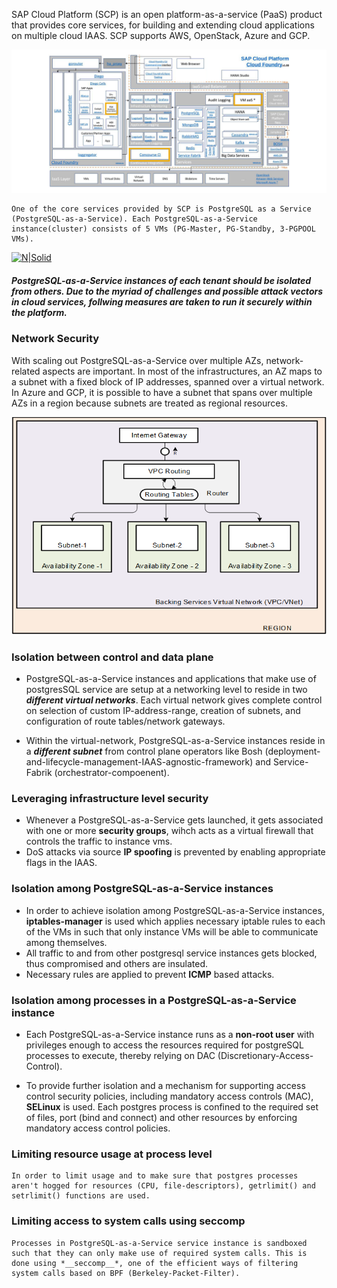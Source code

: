 SAP Cloud Platform (SCP) is an open platform-as-a-service (PaaS) product that provides core services, for building and extending cloud applications on multiple cloud IAAS. SCP supports AWS, OpenStack, Azure and GCP.

[![N|Solid](https://github.com/dineshmenon/pubrepo/blob/master/resc/secure-pg/SAP_Cloud_Platform.png?raw=true)](https://nodesource.com/products/nsolid)

    One of the core services provided by SCP is PostgreSQL as a Service (PostgreSQL-as-a-Service). Each PostgreSQL-as-a-Service instance(cluster) consists of 5 VMs (PG-Master, PG-Standby, 3-PGPOOL VMs). 

[![N|Solid](https://raw.githubusercontent.com/dbossap/dbos-performance/master/postgresql-Cluster.png?raw=true)](https://nodesource.com/products/nsolid)

##### PostgreSQL-as-a-Service instances of each tenant should be isolated from others. Due to the myriad of challenges and possible attack vectors in cloud services, follwing measures are taken to run it securely within the platform.

### Network Security
With scaling out PostgreSQL-as-a-Service over multiple AZs, network-related aspects are important. In most of the infrastructures, an AZ maps to a subnet with a fixed block of IP addresses, spanned over a virtual network. In Azure and GCP, it is possible to have a subnet that spans over multiple AZs in a region because subnets are treated as regional resources.

[![N|Solid](https://github.com/dineshmenon/pubrepo/blob/master/resc/secure-pg/az-subnet.png?raw=true)](https://nodesource.com/products/nsolid)

### Isolation between control and data plane

- PostgreSQL-as-a-Service instances and applications that make use of postgresSQL service are setup at a networking level to reside in two *__different virtual networks__*. Each virtual network gives complete control on selection of custom IP-address-range, creation of subnets, and configuration of route tables/network gateways.

- Within the virtual-network, PostgreSQL-as-a-Service instances reside in a *__different subnet__* from control plane operators like Bosh (deployment-and-lifecycle-management-IAAS-agnostic-framework)  and Service-Fabrik (orchestrator-compoenent).

### Leveraging infrastructure level security
 
- Whenever a PostgreSQL-as-a-Service gets launched, it gets associated with one or more __security groups__, wihch acts as a virtual firewall that controls the traffic to instance vms.
- DoS attacks via source __IP spoofing__ is prevented by enabling appropriate flags in the IAAS.
### Isolation among PostgreSQL-as-a-Service instances
- In order to achieve isolation among PostgreSQL-as-a-Service instances, __iptables-manager__ is used which applies necessary iptable rules to each of the VMs in such that only instance VMs will be able to communicate among themselves.
- All traffic to and from other postgresql service instances gets blocked, thus compromised and others are insulated.
- Necessary rules are applied to prevent __ICMP__ based attacks.

### Isolation among processes in a PostgreSQL-as-a-Service instance

- Each PostgreSQL-as-a-Service instance runs as a __non-root user__ with privileges enough to access the resources required for postgreSQL processes to execute, thereby relying on DAC (Discretionary-Access-Control).

- To provide further isolation and a mechanism for supporting access control security policies, including  mandatory access controls (MAC), __SELinux__ is used. Each postgres process is confined to the required set of files, port (bind and connect) and other resources by enforcing mandatory access control policies.

### Limiting resource usage at process level

    In order to limit usage and to make sure that postgres processes aren't hogged for resources (CPU, file-descriptors), getrlimit() and setrlimit() functions are used.

### Limiting access to system calls using seccomp

    Processes in PostgreSQL-as-a-Service service instance is sandboxed such that they can only make use of required system calls. This is done using *__seccomp__*, one of the efficient ways of filtering system calls based on BPF (Berkeley-Packet-Filter).